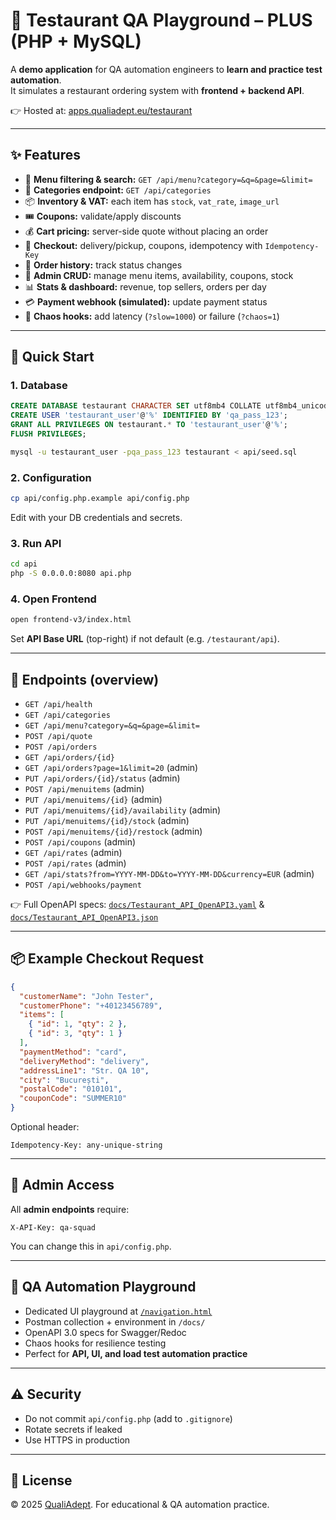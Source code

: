 # 🍕 Testaurant QA Playground – PLUS (PHP + MySQL)

A **demo application** for QA automation engineers to **learn and practice test automation**.  
It simulates a restaurant ordering system with **frontend + backend API**.

👉 Hosted at: [apps.qualiadept.eu/testaurant](https://apps.qualiadept.eu/testaurant)

---

## ✨ Features
- 📝 **Menu filtering & search:** `GET /api/menu?category=&q=&page=&limit=`
- 🍔 **Categories endpoint:** `GET /api/categories`
- 📦 **Inventory & VAT:** each item has `stock`, `vat_rate`, `image_url`
- 🎟️ **Coupons:** validate/apply discounts
- 💰 **Cart pricing:** server-side quote without placing an order
- 🛒 **Checkout:** delivery/pickup, coupons, idempotency with `Idempotency-Key`
- 📜 **Order history:** track status changes
- 🔑 **Admin CRUD:** manage menu items, availability, coupons, stock
- 📊 **Stats & dashboard:** revenue, top sellers, orders per day
- 💳 **Payment webhook (simulated):** update payment status
- 🧪 **Chaos hooks:** add latency (`?slow=1000`) or failure (`?chaos=1`)

---

## 🚀 Quick Start

### 1. Database
```sql
CREATE DATABASE testaurant CHARACTER SET utf8mb4 COLLATE utf8mb4_unicode_ci;
CREATE USER 'testaurant_user'@'%' IDENTIFIED BY 'qa_pass_123';
GRANT ALL PRIVILEGES ON testaurant.* TO 'testaurant_user'@'%';
FLUSH PRIVILEGES;
```
```bash
mysql -u testaurant_user -pqa_pass_123 testaurant < api/seed.sql
```

### 2. Configuration
```bash
cp api/config.php.example api/config.php
```
Edit with your DB credentials and secrets.

### 3. Run API
```bash
cd api
php -S 0.0.0.0:8080 api.php
```

### 4. Open Frontend
```bash
open frontend-v3/index.html
```
Set **API Base URL** (top-right) if not default (e.g. `/testaurant/api`).

---

## 📡 Endpoints (overview)

- `GET /api/health`
- `GET /api/categories`
- `GET /api/menu?category=&q=&page=&limit=`
- `POST /api/quote`
- `POST /api/orders`
- `GET /api/orders/{id}`
- `GET /api/orders?page=1&limit=20` (admin)
- `PUT /api/orders/{id}/status` (admin)
- `POST /api/menuitems` (admin)
- `PUT /api/menuitems/{id}` (admin)
- `PUT /api/menuitems/{id}/availability` (admin)
- `PUT /api/menuitems/{id}/stock` (admin)
- `POST /api/menuitems/{id}/restock` (admin)
- `POST /api/coupons` (admin)
- `GET /api/rates` (admin)
- `POST /api/rates` (admin)
- `GET /api/stats?from=YYYY-MM-DD&to=YYYY-MM-DD&currency=EUR` (admin)
- `POST /api/webhooks/payment`

👉 Full OpenAPI specs: [`docs/Testaurant_API_OpenAPI3.yaml`](docs/Testaurant_API_OpenAPI3.yaml) & [`docs/Testaurant_API_OpenAPI3.json`](docs/Testaurant_API_OpenAPI3.json)

---

## 📦 Example Checkout Request
```json
{
  "customerName": "John Tester",
  "customerPhone": "+40123456789",
  "items": [
    { "id": 1, "qty": 2 },
    { "id": 3, "qty": 1 }
  ],
  "paymentMethod": "card",
  "deliveryMethod": "delivery",
  "addressLine1": "Str. QA 10",
  "city": "București",
  "postalCode": "010101",
  "couponCode": "SUMMER10"
}
```
Optional header:
```
Idempotency-Key: any-unique-string
```

---

## 🔑 Admin Access
All **admin endpoints** require:
```
X-API-Key: qa-squad
```
You can change this in `api/config.php`.

---

## 🧪 QA Automation Playground
- Dedicated UI playground at [`/navigation.html`](https://apps.qualiadept.eu/testaurant/navigation.html)  
- Postman collection + environment in `/docs/`  
- OpenAPI 3.0 specs for Swagger/Redoc  
- Chaos hooks for resilience testing  
- Perfect for **API, UI, and load test automation practice**

---

## ⚠️ Security
- Do not commit `api/config.php` (add to `.gitignore`)
- Rotate secrets if leaked
- Use HTTPS in production

---

## 📄 License
© 2025 [QualiAdept](https://qualiadept.eu). For educational & QA automation practice.  

